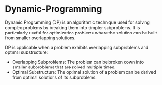 # Dynamic-Programming

Dynamic Programming (DP) is an algorithmic technique used for solving complex problems by breaking them into simpler subproblems. 
It is particularly useful for optimization problems where the solution can be built from smaller overlapping solutions.

DP is applicable when a problem exhibits overlapping subproblems and optimal substructure:

* Overlapping Subproblems: The problem can be broken down into smaller subproblems that are solved multiple times.
* Optimal Substructure: The optimal solution of a problem can be derived from optimal solutions of its subproblems.